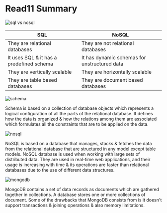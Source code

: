 # Read11 Summary

![sql vs nosql](https://codersera.com/blog/wp-content/uploads/2019/12/SQL-VS-NoSQL-1.jpg)

| SQL  | NoSQL  |
|---|---|
| They are relational databases | They are not relational databases |
| It uses SQL & it has a predefined schema| It has dynamic schemas for unstructured data |
| They are vertically scalable| They are horizontally scalable |
| They are table based databases | They are document based databases |

![schema](https://www.tutorialspoint.com/dbms/images/dbms_schemas.png)

Schema is based on a collection of database objects which represents a logical configuration of all the parts of the relational database. It defines how the data is organized & how the relations among them are associated which formulates all the constraints that are to be applied on the data.

![nosql](https://cdn.educba.com/academy/wp-content/uploads/2019/05/what-is-Nosql-database1.png)

NoSQL is based on a database that manages, stacks & fetches the data from the relational database that are structured in any model except table models. NoSQL database is used when working with large sets of distributed data. They are used in real-time web applications, and their usage is increasing with time & its operations are faster than relational databases due to the use of different data structures.

![mongodb](https://media.geeksforgeeks.org/wp-content/uploads/20200127193216/mongodb-nosql-working.jpg)

MongoDB contains a set of data records as documents which are gathered together in collections. A database stores one or more collections of document. Some of the drawbacks that MongoDB consists from is it doesn't support transactions & joining operations & also memory limitations.
